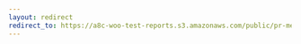 ```yaml
---
layout: redirect
redirect_to: https://a8c-woo-test-reports.s3.amazonaws.com/public/pr-merge/38127/api/index.html
---
```

